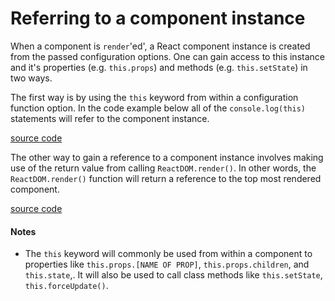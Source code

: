 # Referring to a component instance

When a component is `render`'ed', a React component instance is created from the passed configuration options. One can gain access to this instance and it's properties (e.g. `this.props`) and methods (e.g. `this.setState`) in two ways.

The first way is by using the `this` keyword from within a configuration function option. In the code example below all of the `console.log(this)` statements will refer to the component instance.

[source code](https://jsfiddle.net/codylindley/xkz0ph2d/4/#tabs=js,result,html,resources)

The other way to gain a reference to a component instance involves making use of the return value from calling `ReactDOM.render()`. In other words, the `ReactDOM.render()` function will return a reference to the top most rendered component.

[source code](https://jsfiddle.net/codylindley/vavk9b5t/2/#tabs=js,result,html,resources)

#### Notes

* The `this` keyword will commonly be used from within a component to properties like `this.props.[NAME OF PROP]`, `this.props.children`, and `this.state`,. It will also be used to call class methods like `this.setState`, `this.forceUpdate()`.
